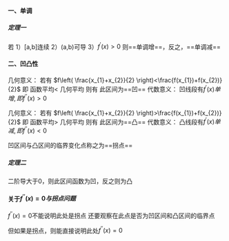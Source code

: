 #### 一、单调
##### 定理一
若
1）[a,b]连续
2）(a,b)可导
3）$f^{'}(x)>0$
则==单调增==，反之，==单调减==

#### 二、凹凸性
几何意义：
若有
$f\left( \frac{x_{1}+x_{2}}{2} \right)<\frac{f(x_{1})+f(x_{2})}{2}$
即
函数平均< 几何平均
则有
此区间为==凹==
代数意义：
凹线段有$f^{'}(x)单增,即f^{''}(x)>0$


几何意义：
若有
$f\left( \frac{x_{1}+x_{2}}{2} \right)>\frac{f(x_{1})+f(x_{2})}{2}$
即
函数平均> 几何平均
则有
此区间为==凸==
代数意义：
凸线段有$f^{'}(x)单减,即f^{''}(x)<0$

凹区间与凸区间的临界变化点称之为==拐点==
##### 定理二
二阶导大于0，则此区间函数为凹，反之则为凸

#### 关于$f^{''}(x)=0与拐点问题$
$f^{''}(x)=0$不能说明此处是拐点
还要观察在此点是否为凹区间和凸区间的临界点

但如果是拐点，则能直接说明此处$f^{''}(x)=0$